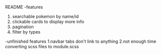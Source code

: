 README
-features
1. searchable pokemon by name/id
2. clickable cards to display more info
3. pagination
4. filter by types

-unfinished features
 1.navbar tabs don't link to anything
 2.not enough time converting scss files to module.scss


